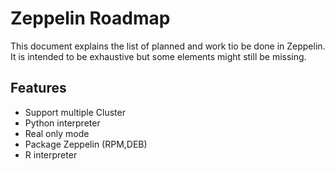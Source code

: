 # Zeppelin Roadmap

This document explains the list of planned and work tio be done in Zeppelin. It is intended to be exhaustive but some elements might still be missing.


## Features

* Support multiple Cluster
* Python interpreter
* Real only mode
* Package Zeppelin (RPM,DEB)
* R interpreter